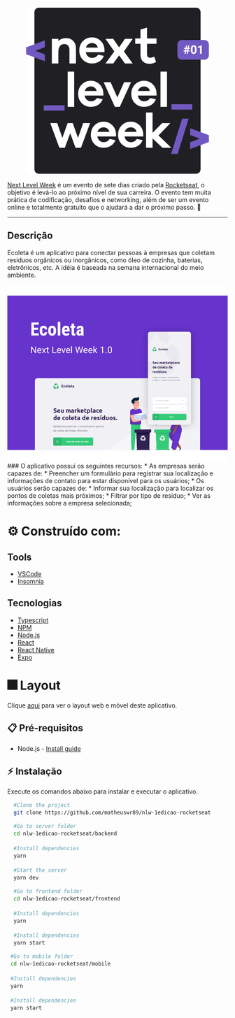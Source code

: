 <!-- PROJECT LOGO -->
<p align="center">
  <a href="https://github.com/matheuswr89/nlw-1edicao-rocketseat">
     <img src=".github/logo.svg" alt="Logo">
  </a>

  [Next Level Week](http://nextlevelweek.com/) é um evento de sete dias criado pela [Rocketseat](https://rocketseat.com.br/), o objetivo é levá-lo ao próximo nível de sua carreira. O evento tem muita prática de codificação, desafios e networking, além de ser um evento online e totalmente gratuito que o ajudará a dar o próximo passo. :rocket:
</p>

***

## Descrição
Ecoleta é um aplicativo para conectar pessoas à empresas que coletam resíduos orgânicos ou inorgânicos, como óleo de cozinha, baterias, eletrônicos, etc. A idéia é baseada na semana internacional do meio ambiente.
<div align="center"><img src=".github/capa.svg" alt="Ecoleta"></div>
### O aplicativo possui os seguintes recursos:
* As empresas serão capazes de:
  * Preencher um formulário para registrar sua localização e informações de contato para estar disponível para os usuários;
* Os usuários serão capazes de:
  * Informar sua localização para localizar os pontos de coletas mais próximos;
  * Filtrar por tipo de resíduo;
  * Ver as informações sobre a empresa selecionada;
  
# :gear: Construído  com:
  ## Tools
  * [VSCode](https://code.visualstudio.com/)
  * [Insomnia](https://insomnia.rest/)

  ## Tecnologias
  * [Typescript](https://www.typescriptlang.org/)
  * [NPM](https://www.npmjs.com/)
  * [Node.js](https://nodejs.org/)
  * [React](https://reactjs.org/)
  * [React Native](https://reactnative.dev/)
  * [Expo](https://expo.io/)

# :fireworks: Layout
Clique [aqui](https://www.figma.com/file/9TlOcj6l7D05fZhU12xWT3/Ecoleta-(Booster)?node-id=0%3A1) para ver o layout web e móvel deste aplicativo.

## :clipboard: Pré-requisitos

* Node.js - [Install guide](https://nodejs.org/en/download/package-manager/)

## :zap: Instalação
Execute os comandos abaixo para instalar e executar o aplicativo.
  ```sh
    #Clone the project
    git clone https://github.com/matheuswr89/nlw-1edicao-rocketseat
  ```

  ```sh
    #Go to server folder
    cd nlw-1edicao-rocketseat/backend

    #Install dependencies
    yarn

    #Start the server
    yarn dev
   ```

  ```sh
    #Go to frontend folder
    cd nlw-1edicao-rocketseat/frontend

    #Install dependencies
    yarn

    #Install dependencies
    yarn start
   ```
   ```sh
    #Go to mobile folder
    cd nlw-1edicao-rocketseat/mobile

    #Install dependencies
    yarn

    #Install dependencies
    yarn start
   ```
